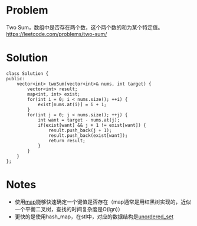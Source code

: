 # Problem
Two Sum，数组中是否存在两个数，这个两个数的和为某个特定值。https://leetcode.com/problems/two-sum/

# Solution
```
class Solution {
public:
    vector<int> twoSum(vector<int>& nums, int target) {
        vector<int> result;
        map<int, int> exist;
        for(int i = 0; i < nums.size(); ++i) {
            exist[nums.at(i)] = i + 1;
        }
        for(int j = 0; j < nums.size(); ++j) {
            int want = target - nums.at(j);
            if(exist[want] && j + 1 != exist[want]) {
                result.push_back(j + 1);
                result.push_back(exist[want]);
                return result;
            }
        }
    }
};
```

# Notes
* 使用[map](http://en.cppreference.com/w/cpp/container/map)能够快速确定一个键值是否存在（map通常是用红黑树实现的，近似一个平衡二叉树，查找的时间复杂度是O(lgn)）
* 更快的是使用hash_map，在stl中，对应的数据结构是[unordered_set](http://en.cppreference.com/w/cpp/container/unordered_set)
